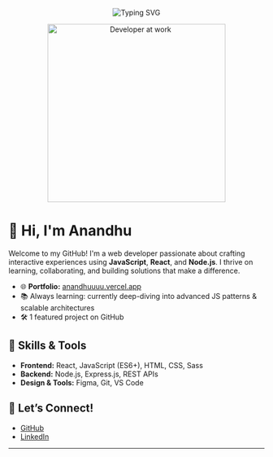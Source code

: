 <p align="center">
  <img src="https://readme-typing-svg.demolab.com?font=Fira+Code&size=28&pause=1000&width=500&lines=Hey!+I'm+Anandhu;Fullstack+JavaScript+Enthusiast;React+%7C+Node.js+%7C+Open+Source+Lover" alt="Typing SVG" />
</p>

<p align="center">
  <img src="https://media.giphy.com/media/LMt9638dO8dftAjtco/giphy.gif" width="350" alt="Developer at work">
</p>

# 👋 Hi, I'm Anandhu

Welcome to my GitHub! I'm a web developer passionate about crafting interactive experiences using **JavaScript**, **React**, and **Node.js**. I thrive on learning, collaborating, and building solutions that make a difference.

- 🌐 **Portfolio:** [anandhuuuu.vercel.app](https://anandhuuuu.vercel.app/)
- 📚 Always learning: currently deep-diving into advanced JS patterns & scalable architectures
- 🛠️ 1 featured project on GitHub

## 🚀 Skills & Tools
- **Frontend:** React, JavaScript (ES6+), HTML, CSS, Sass
- **Backend:** Node.js, Express.js, REST APIs
- **Design & Tools:** Figma, Git, VS Code

## 🤝 Let’s Connect!
- [GitHub](https://github.com/anandhu-as)
- [LinkedIn](https://www.linkedin.com/in/anandhu-as/)

---


